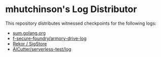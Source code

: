 # mhutchinson's Log Distributor

This repository distributes witnessed checkpoints for the following logs:

 * [sum.golang.org](./distributor/logs/3e9617dce5730053cb82f0481b9d289cd3c384a9219ef5509c91aa60d214794e)
 * [f-secure-foundry/armory-drive-log](./distributor/logs/50dfc1866b26a18b65834743645f90737c331bc5e99b44100e5ca555c17821e3)
 * [Rekor / SigStore](./distributor/logs/e09045bedf247c449acf3fe26375fb5a1b81110546e797d520cb1133f27fbd1a)
 * [AlCutter/serverless-test/log](./distributor/logs/48e2ecbc0474292d790906a13023a76a93e0f3706f86f9f939bd91b7dcfde4a6)

